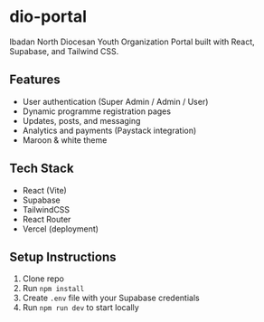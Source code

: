 # dio-portal
Ibadan North Diocesan Youth Organization Portal built with React, Supabase, and Tailwind CSS.

## Features
- User authentication (Super Admin / Admin / User)
- Dynamic programme registration pages
- Updates, posts, and messaging
- Analytics and payments (Paystack integration)
- Maroon & white theme

## Tech Stack
- React (Vite)
- Supabase
- TailwindCSS
- React Router
- Vercel (deployment)

## Setup Instructions
1. Clone repo
2. Run `npm install`
3. Create `.env` file with your Supabase credentials
4. Run `npm run dev` to start locally
